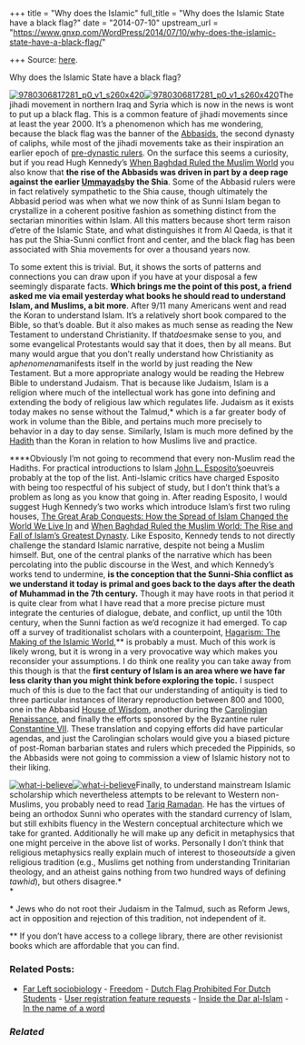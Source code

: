 +++
title = "Why does the Islamic"
full_title = "Why does the Islamic State have a black flag?"
date = "2014-07-10"
upstream_url = "https://www.gnxp.com/WordPress/2014/07/10/why-does-the-islamic-state-have-a-black-flag/"

+++
Source: [here](https://www.gnxp.com/WordPress/2014/07/10/why-does-the-islamic-state-have-a-black-flag/).

Why does the Islamic State have a black flag?

[![9780306817281_p0_v1_s260x420](https://i0.wp.com/www.unz.com/wp-content/uploads/2014/07/9780306817281_p0_v1_s260x420-198x300.jpg?resize=198%2C300)![9780306817281_p0_v1_s260x420](https://i0.wp.com/www.unz.com/wp-content/uploads/2014/07/9780306817281_p0_v1_s260x420-198x300.jpg?resize=198%2C300)](https://www.amazon.com/exec/obidos/ASIN/0306815850/geneexpressio-20)The jihadi movement in northern Iraq and Syria which is now in the news is wont to put up a black flag. This is a common feature of jihadi movements since at least the year 2000. It’s a phenomenon which has me wondering, because the black flag was the banner of the [Abbasids](https://en.wikipedia.org/wiki/Abbasid_Caliphate), the second dynasty of caliphs, while most of the jihadi movements take as their inspiration an earlier epoch of [pre-dynastic rulers](https://en.wikipedia.org/wiki/Rashidun). On the surface this seems a curiosity, but if you read Hugh Kennedy’s [When Baghdad Ruled the Muslim World](https://www.amazon.com/exec/obidos/ASIN/0306814803/geneexpressio-20) you also know that **the rise of the Abbasids was driven in part by a deep rage against the earlier [Ummayads](https://en.wikipedia.org/wiki/Ummayad)by the Shia**. Some of the Abbasid rulers were in fact relatively sympathetic to the Shia cause, though ultimately the Abbasid period was when what we now think of as Sunni Islam began to crystallize in a coherent positive fashion as something distinct from the sectarian minorities within Islam. All this matters because short term raison d’etre of the Islamic State, and what distinguishes it from Al Qaeda, is that it has put the Shia-Sunni conflict front and center, and the black flag has been associated with Shia movements for over a thousand years now.

To some extent this is trivial. But, it shows the sorts of patterns and connections you can draw upon if you have at your disposal a few seemingly disparate facts. **Which brings me the point of this post, a friend asked me via email yesterday what books he should read to understand Islam, and Muslims, a bit more**. After 9/11 many Americans went and read the Koran to understand Islam. It’s a relatively short book compared to the Bible, so that’s doable. But it also makes as much sense as reading the New Testament to understand Christianity. If that*does*make sense to you, and some evangelical Protestants would say that it does, then by all means. But many would argue that you don’t really understand how Christianity as a*phenomena*manifests itself in the world by just reading the New Testament. But a more appropriate analogy would be reading the Hebrew Bible to understand Judaism. That is because like Judaism, Islam is a religion where much of the intellectual work has gone into defining and extending the body of religious law which regulates life. Judaism as it exists today makes no sense without the Talmud,\* which is a far greater body of work in volume than the Bible, and pertains much more precisely to behavior in a day to day sense. Similarly, Islam is much more defined by the [Hadith](https://en.wikipedia.org/wiki/Hadith) than the Koran in relation to how Muslims live and practice.

****Obviously I’m not going to recommend that every non-Muslim read the Hadiths. For practical introductions to Islam [John L. Esposito’s](https://www.amazon.com/John-L.-Esposito/e/B000APK3PM/geneexpressio-20)oeuvreis probably at the top of the list. Anti-Islamic critics have charged Esposito with being too respectful of his subject of study, but I don’t think that’s a problem as long as you know that going in. After reading Esposito, I would suggest Hugh Kennedy’s two works which introduce Islam’s first two ruling houses, [The Great Arab Conquests: How the Spread of Islam Changed the World We Live In](https://www.amazon.com/exec/obidos/ASIN/0306815850/geneexpressio-20) and [When Baghdad Ruled the Muslim World: The Rise and Fall of Islam’s Greatest Dynasty](https://www.amazon.com/exec/obidos/ASIN/0306814803/geneexpressio-20). Like Esposito, Kennedy tends to not directly challenge the standard Islamic narrative, despite not being a Muslim himself. But, one of the central planks of the narrative which has been percolating into the public discourse in the West, and which Kennedy’s works tend to undermine, **is the conception that the Sunni-Shia conflict as we understand it today is primal and goes back to the days after the death of Muhammad in the 7th century.** Though it may have roots in that period it is quite clear from what I have read that a more precise picture must integrate the centuries of dialogue, debate, and conflict, up until the 10th century, when the Sunni faction as we’d recognize it had emerged. To cap off a survey of traditionalist scholars with a counterpoint, [Hagarism: The Making of the Islamic World](https://www.amazon.com/exec/obidos/ASIN/0521297540/),\*\* is probably a must. Much of this work is likely wrong, but it is wrong in a very provocative way which makes you reconsider your assumptions. I do think one reality you can take away from this though is that the **first century of Islam is an area where we have far less clarity than you might think before exploring the topic.** I suspect much of this is due to the fact that our understanding of antiquity is tied to three particular instances of literary reproduction between 800 and 1000, one in the Abbasid [House of Wisdom](https://en.wikipedia.org/wiki/House_of_Wisdom), another during the [Carolingian Renaissance](https://en.wikipedia.org/wiki/Carolingian_renaissance), and finally the efforts sponsored by the Byzantine ruler [Constantine VII](https://en.wikipedia.org/wiki/Constantine_VII#Literary_and_political_activity). These translation and copying efforts did have particular agendas, and just the Carolingian scholars would give you a biased picture of post-Roman barbarian states and rulers which preceded the Pippinids, so the Abbasids were not going to commission a view of Islamic history not to their liking.

[![what-i-believe](https://i0.wp.com/www.unz.com/wp-content/uploads/2014/07/what-i-believe-214x300.jpg?resize=171%2C240)![what-i-believe](https://i0.wp.com/www.unz.com/wp-content/uploads/2014/07/what-i-believe-214x300.jpg?resize=171%2C240)](https://www.amazon.com/exec/obidos/ASIN/B002SAUBX6/geneexpressio-20)Finally, to understand mainstream Islamic scholarship which nevertheless attempts to be relevant to Western non-Muslims, you probably need to read [Tariq Ramadan](https://www.amazon.com/Tariq-Ramadan/e/B00457Z87E/geneexpressio-20). He has the virtues of being an orthodox Sunni who operates with the standard currency of Islam, but still exhibits fluency in the Western conceptual architecture which we take for granted. Additionally he will make up any deficit in metaphysics that one might perceive in the above list of works. Personally I don’t think that religious metaphysics really explain much of interest to those*outside* a given religious tradition (e.g., Muslims get nothing from understanding Trinitarian theology, and an atheist gains nothing from two hundred ways of defining *tawhid*), but others disagree.*  
*

\* Jews who do not root their Judaism in the Talmud, such as Reform Jews, act in opposition and rejection of this tradition, not independent of it.

\*\* If you don’t have access to a college library, there are other revisionist books which are affordable that you can find.

### Related Posts:

- [Far Left
  sociobiology](https://www.gnxp.com/WordPress/2006/09/27/far-left-sociobiology/) - [Freedom](https://www.gnxp.com/WordPress/2006/02/09/freedom/) - [Dutch Flag Prohibited For Dutch
  Students](https://www.gnxp.com/WordPress/2005/02/07/dutch-flag-prohibited-for-dutch-students/) - [User registration feature
  requests](https://www.gnxp.com/WordPress/2009/09/03/user-registration-feature-requests/) - [Inside the Dar
  al-Islam](https://www.gnxp.com/WordPress/2014/08/08/inside-the-dar-al-islam/) - [In the name of a
  word](https://www.gnxp.com/WordPress/2007/07/21/in-the-name-of-a-word/)

### *Related*

[](https://www.addtoany.com/add_to/facebook?linkurl=https%3A%2F%2Fwww.gnxp.com%2FWordPress%2F2014%2F07%2F10%2Fwhy-does-the-islamic-state-have-a-black-flag%2F&linkname=Why%20does%20the%20Islamic%20State%20have%20a%20black%20flag%3F "Facebook")[](https://www.addtoany.com/add_to/twitter?linkurl=https%3A%2F%2Fwww.gnxp.com%2FWordPress%2F2014%2F07%2F10%2Fwhy-does-the-islamic-state-have-a-black-flag%2F&linkname=Why%20does%20the%20Islamic%20State%20have%20a%20black%20flag%3F "Twitter")[](https://www.addtoany.com/add_to/email?linkurl=https%3A%2F%2Fwww.gnxp.com%2FWordPress%2F2014%2F07%2F10%2Fwhy-does-the-islamic-state-have-a-black-flag%2F&linkname=Why%20does%20the%20Islamic%20State%20have%20a%20black%20flag%3F "Email")[](https://www.addtoany.com/share)
